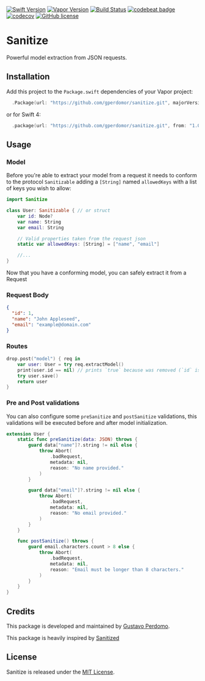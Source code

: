 [![Swift Version](https://img.shields.io/badge/Swift-3.1_and_4.0-brightgreen.svg)](http://swift.org)
[![Vapor Version](https://img.shields.io/badge/Vapor-2-brightgreen.svg)](http://vapor.codes)
[![Build Status](https://img.shields.io/circleci/project/github/gperdomor/sanitize.svg?label=Build)](https://circleci.com/gh/gperdomor/sanitize)
[![codebeat badge](https://codebeat.co/badges/96ac7dc6-b1a7-4cc5-bb95-8a33f967bb65)](https://codebeat.co/projects/github-com-gperdomor-sanitize-master)
[![codecov](https://img.shields.io/codecov/c/github/gperdomor/sanitize.svg)](https://codecov.io/gh/gperdomor/sanitize)
[![GitHub license](https://img.shields.io/badge/license-MIT-brightgreen.svg)](LICENSE)

# Sanitize

Powerful model extraction from JSON requests.

## Installation

Add this project to the `Package.swift` dependencies of your Vapor project:

```swift
  .Package(url: "https://github.com/gperdomor/sanitize.git", majorVersion: 1)
```

or for Swift 4:

```swift
  .package(url: "https://github.com/gperdomor/sanitize.git", from: "1.0.0")
```

## Usage

### Model

Before you're able to extract your model from a request it needs to conform to
the protocol `Sanitizable` adding a `[String]` named `allowedKeys` with a list
of keys you wish to allow:

```swift
import Sanitize

class User: Sanitizable { // or struct
    var id: Node?
    var name: String
    var email: String

    // Valid properties taken from the request json
    static var allowedKeys: [String] = ["name", "email"]

    //...
}
```

Now that you have a conforming model, you can safely extract it from a Request

### Request Body

```json
{
  "id": 1,
  "name": "John Appleseed",
  "email": "example@domain.com"
}
```

### Routes

```swift
drop.post("model") { req in
    var user: User = try req.extractModel()
    print(user.id == nil) // prints `true` because was removed (`id` is not a allowed key)
    try user.save()
    return user
}
```

### Pre and Post validations

You can also configure some `preSanitize` and `postSanitize` validations,
this validations will be executed before and after model initialization.

```swift
extension User {
    static func preSanitize(data: JSON) throws {
        guard data["name"]?.string != nil else {
            throw Abort(
                .badRequest,
                metadata: nil,
                reason: "No name provided."
            )
        }

        guard data["email"]?.string != nil else {
            throw Abort(
                .badRequest,
                metadata: nil,
                reason: "No email provided."
            )
        }
    }

    func postSanitize() throws {
        guard email.characters.count > 8 else {
            throw Abort(
                .badRequest,
                metadata: nil,
                reason: "Email must be longer than 8 characters."
            )
        }
    }
}
```
## Credits
This package is developed and maintained by [Gustavo Perdomo](https://github.com/gperdomor).

This package is heavily inspired by [Sanitized](https://github.com/nodes-vapor/sanitized)

## License

Sanitize is released under the [MIT License](LICENSE).
